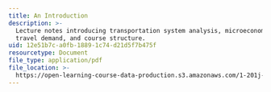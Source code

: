 ```yaml
---
title: An Introduction
description: >-
  Lecture notes introducing transportation system analysis, microeconomics,
  travel demand, and course structure.
uid: 12e51b7c-a0fb-1889-1c74-d21d5f7b475f
resourcetype: Document
file_type: application/pdf
file_location: >-
  https://open-learning-course-data-production.s3.amazonaws.com/1-201j-transportation-systems-analysis-demand-and-economics-fall-2008/12e51b7ca0fb18891c74d21d5f7b475f_MIT1_201JF08_lec01.pdf
---
```

